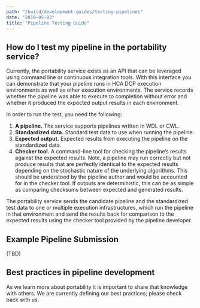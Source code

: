 ```yaml
---
path: "/build/development-guides/testing-pipelines"
date: "2018-05-03"
title: "Pipeline Testing Guide"
---
```


## How do I test my pipeline in the portability service?

Currently, the portability service exists as an API that can be leveraged using command line or continuous integration tools. With this interface you can demonstrate that your pipeline runs in HCA DCP execution environments as well as other execution environments. The service records whether the pipeline was able to execute to completion without error and whether it produced the expected output results in each environment.

In order to run the test, you need the following:

1. **A pipeline.** The service supports pipelines written in WDL or CWL.
2. **Standardized data.** Standard test data to use when running the pipeline.
3. **Expected output.** Expected results from executing the pipeline on the standardized data.
4. **Checker tool.** A command-line tool for checking the pipeline’s results against the expected results. Note, a pipeline may run correctly but not produce results that are perfectly identical to the expected results depending on the stochastic nature of the underlying algorithms. This should be understood by the pipeline author and would be accounted for in the checker tool. If outputs are deterministic, this can be as simple as comparing checksums between expected and generated results.

The portability service sends the candidate pipeline and the standardized test data to one or multiple execution infrastructures, which run the pipeline in that environment and send the results back for comparison to the expected results using the checker tool provided by the pipeline developer.

## Example Pipeline Submission 
(TBD)
## Best practices in pipeline development

As we learn more about portability it is important to share that knowledge with others. We are currently defining our best practices; please check back with us.
